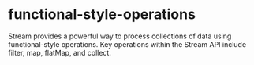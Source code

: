 # functional-style-operations

Stream provides a powerful way to process collections of data using functional-style operations. Key operations within the Stream API include filter, map, flatMap, and collect.
